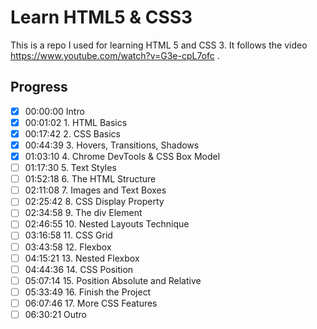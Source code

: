 # Learn HTML5 & CSS3

This is a repo I used for learning HTML 5 and CSS 3. It follows the video https://www.youtube.com/watch?v=G3e-cpL7ofc .

## Progress

- [x] 00:00:00 Intro
- [x] 00:01:02 1. HTML Basics
- [x] 00:17:42 2. CSS Basics
- [x] 00:44:39 3. Hovers, Transitions, Shadows
- [x] 01:03:10 4. Chrome DevTools & CSS Box Model
- [ ] 01:17:30 5. Text Styles
- [ ] 01:52:18 6. The HTML Structure
- [ ] 02:11:08 7. Images and Text Boxes
- [ ] 02:25:42 8. CSS Display Property
- [ ] 02:34:58 9. The div Element
- [ ] 02:46:55 10. Nested Layouts Technique
- [ ] 03:16:58 11. CSS Grid
- [ ] 03:43:58 12. Flexbox
- [ ] 04:15:21 13. Nested Flexbox
- [ ] 04:44:36 14. CSS Position
- [ ] 05:07:14 15. Position Absolute and Relative
- [ ] 05:33:49 16. Finish the Project
- [ ] 06:07:46 17. More CSS Features
- [ ] 06:30:21 Outro

